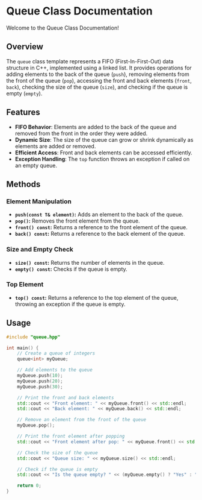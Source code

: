 # Queue Class Documentation

Welcome to the Queue Class Documentation!

## Overview

The `queue` class template represents a FIFO (First-In-First-Out) data structure in C++, implemented using a linked list. It provides operations for adding elements to the back of the queue (`push`), removing elements from the front of the queue (`pop`), accessing the front and back elements (`front`, `back`), checking the size of the queue (`size`), and checking if the queue is empty (`empty`).

## Features

- **FIFO Behavior**: Elements are added to the back of the queue and removed from the front in the order they were added.
- **Dynamic Size**: The size of the queue can grow or shrink dynamically as elements are added or removed.
- **Efficient Access**: Front and back elements can be accessed efficiently.
- **Exception Handling**: The `top` function throws an exception if called on an empty queue.

## Methods

### Element Manipulation

- **`push(const T& element)`:** Adds an element to the back of the queue.
- **`pop()`:** Removes the front element from the queue.
- **`front() const`:** Returns a reference to the front element of the queue.
- **`back() const`:** Returns a reference to the back element of the queue.

### Size and Empty Check

- **`size() const`:** Returns the number of elements in the queue.
- **`empty() const`:** Checks if the queue is empty.

### Top Element

- **`top() const`:** Returns a reference to the top element of the queue, throwing an exception if the queue is empty.

## Usage

```cpp
#include "queue.hpp"

int main() {
    // Create a queue of integers
    queue<int> myQueue;

    // Add elements to the queue
    myQueue.push(10);
    myQueue.push(20);
    myQueue.push(30);

    // Print the front and back elements
    std::cout << "Front element: " << myQueue.front() << std::endl;
    std::cout << "Back element: " << myQueue.back() << std::endl;

    // Remove an element from the front of the queue
    myQueue.pop();

    // Print the front element after popping
    std::cout << "Front element after pop: " << myQueue.front() << std::endl;

    // Check the size of the queue
    std::cout << "Queue size: " << myQueue.size() << std::endl;

    // Check if the queue is empty
    std::cout << "Is the queue empty? " << (myQueue.empty() ? "Yes" : "No") << std::endl;

    return 0;
}
